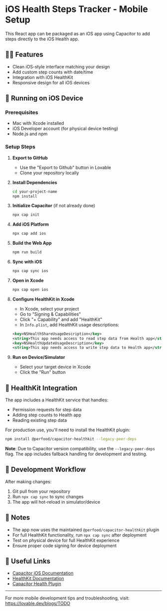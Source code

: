 # iOS Health Steps Tracker - Mobile Setup

This React app can be packaged as an iOS app using Capacitor to add steps directly to the iOS Health app.

## 🏃‍♀️ Features

- Clean iOS-style interface matching your design
- Add custom step counts with date/time
- Integration with iOS HealthKit
- Responsive design for all iOS devices

## 📱 Running on iOS Device

### Prerequisites
- Mac with Xcode installed
- iOS Developer account (for physical device testing)
- Node.js and npm

### Setup Steps

1. **Export to GitHub**
   - Use the "Export to Github" button in Lovable
   - Clone your repository locally

2. **Install Dependencies**
   ```bash
   cd your-project-name
   npm install
   ```

3. **Initialize Capacitor** (if not already done)
   ```bash
   npx cap init
   ```

4. **Add iOS Platform**
   ```bash
   npx cap add ios
   ```

5. **Build the Web App**
   ```bash
   npm run build
   ```

6. **Sync with iOS**
   ```bash
   npx cap sync ios
   ```

7. **Open in Xcode**
   ```bash
   npx cap open ios
   ```

8. **Configure HealthKit in Xcode**
   - In Xcode, select your project
   - Go to "Signing & Capabilities"
   - Click "+ Capability" and add "HealthKit"
   - In `Info.plist`, add HealthKit usage descriptions:
   ```xml
   <key>NSHealthShareUsageDescription</key>
   <string>This app needs access to read step data from Health app</string>
   <key>NSHealthUpdateUsageDescription</key>
   <string>This app needs access to write step data to Health app</string>
   ```

9. **Run on Device/Simulator**
   - Select your target device in Xcode
   - Click the "Run" button

## 🔧 HealthKit Integration

The app includes a HealthKit service that handles:
- Permission requests for step data
- Adding step counts to Health app
- Reading existing step data

For production use, you'll need to install the HealthKit plugin:
```bash
npm install @perfood/capacitor-healthkit --legacy-peer-deps
```

**Note**: Due to Capacitor version compatibility, use the `--legacy-peer-deps` flag. The app includes fallback handling for development and testing.

## 🔄 Development Workflow

After making changes:
1. Git pull from your repository
2. Run `npx cap sync` to sync changes
3. The app will hot-reload in simulator/device

## 📝 Notes

- The app now uses the maintained `@perfood/capacitor-healthkit` plugin
- For full HealthKit functionality, run `npx cap sync` after deployment
- Test on physical device for full HealthKit experience
- Ensure proper code signing for device deployment

## 🔗 Useful Links

- [Capacitor iOS Documentation](https://capacitorjs.com/docs/ios)
- [HealthKit Documentation](https://developer.apple.com/healthkit/)
- [Capacitor Health Plugin](https://github.com/capacitor-community/health)

---

For more mobile development tips and troubleshooting, visit: https://lovable.dev/blogs/TODO